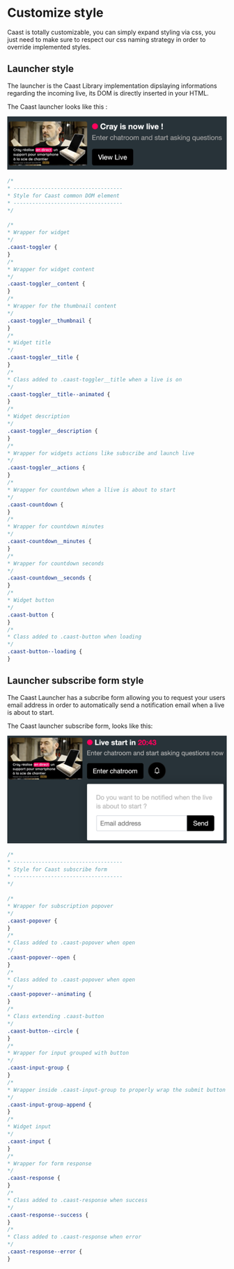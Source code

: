 # Customize style

Caast is totally customizable, you can simply expand styling via css, you just need to make sure to respect our css naming strategy in order to override implemented styles.

## Launcher style

The launcher is the Caast Library implementation dipslaying informations regarding the incoming live, its DOM is directly inserted in your HTML.

The Caast launcher looks like this :

![Caast launcher](/_media/launcher.png ':size=400')

```css
/*
* -----------------------------------
* Style for Caast common DOM element
* -----------------------------------
*/

/* 
* Wrapper for widget
*/
.caast-toggler {
}
/* 
* Wrapper for widget content
*/
.caast-toggler__content {
}
/* 
* Wrapper for the thumbnail content
*/
.caast-toggler__thumbnail {
}
/* 
* Widget title
*/
.caast-toggler__title {
}
/* 
* Class added to .caast-toggler__title when a live is on
*/
.caast-toggler__title--animated {
}
/* 
* Widget description
*/
.caast-toggler__description {
}
/* 
* Wrapper for widgets actions like subscribe and launch live
*/
.caast-toggler__actions {
}
/* 
* Wrapper for countdown when a llive is about to start
*/
.caast-countdown {
}
/* 
* Wrapper for countdown minutes
*/
.caast-countdown__minutes {
}
/* 
* Wrapper for countdown seconds
*/
.caast-countdown__seconds {
}
/* 
* Widget button
*/
.caast-button {
}
/* 
* Class added to .caast-button when loading
*/
.caast-button--loading {
}
```

## Launcher subscribe form style

The Caast Launcher has a subcribe form allowing you to request your users email address in order to automatically send a notification email when a live is about to start.

The Caast launcher subscribe form, looks like this:

![Caast launcher subscribe](/_media/launcher_subscribe.png ':size=400')

```css
/*
* -----------------------------------
* Style for Caast subscribe form
* -----------------------------------
*/

/* 
* Wrapper for subscription popover
*/
.caast-popover {
}
/* 
* Class added to .caast-popover when open
*/
.caast-popover--open {
}
/* 
* Class added to .caast-popover when open
*/
.caast-popover--animating {
}
/* 
* Class extending .caast-button
*/
.caast-button--circle {
}
/*
* Wrapper for input grouped with button
*/
.caast-input-group {
}
/*
* Wrapper inside .caast-input-group to properly wrap the submit button
*/
.caast-input-group-append {
}
/*
* Widget input
*/
.caast-input {
}
/*
* Wrapper for form response
*/
.caast-response {
}
/* 
* Class added to .caast-response when success
*/
.caast-response--success {
}
/* 
* Class added to .caast-response when error
*/
.caast-response--error {
}
```

<div style="display:none">

## Modal style <!-- {docsify-ignore} -->

The Caast Launcher will load a modal when a user decide to enter the Chatroom or watch a replay. The modal contain the video, a description about your live, a slider with your recorded products if defined in database, replay videos if availables, and a chatrrom if in live or all the asked questions if it is a replay mode.

The Caast Modal module looks like this:

![Caast Modal](/_media/modal.png ':size=600')

```css
/*
* -----------------------------------
* Style for Caast modal
* -----------------------------------
*/

/* 
* Modal background overlay
*/
.caast-modal__overlay {
}
/* 
* Wrapper for modal
*/
.caast-modal__wrapper {
}
/* 
* Class added to .caast-modal__wrapper when modal is open
*/
.caast-modal__wrapper--open {
}
/* 
* Wrapper for modal container
*/
.caast-modal__container {
}
/* 
* Class on modal close button
*/
.caast-modal__close {
}
/* 
* Wrapper for modal content
*/
.caast-modal__content {
}
/* 
* Wrapper for modal actions
*/
.aast-modal__actions {
}
/* 
* Wrapper for modal left content
*/
.caast-modal__content-left {
}
/* 
* Wrapper for modal left background blurred image
*/
.caast-modal__content-left-background  {
}
/* 
* Wrapper for modal left currently presented product
*/
.caast-modal__content-left-on-screen {
}
/* 
* Wrapper for modal live section
*/
.caast-modal__live-container {
}
/* 
* Wrapper for modal left content
*/
.caast-modal__content-right {
}
```

!> _Note that Caast will only load needed css classes depending on widget display mode and if a subscription on a live is available._

!> _Css wont be injected if you are using the custom template system except for the modal style definition_

## Iframe styles <!-- {docsify-ignore} -->

Caast inject modules like video description, Chat, questions, related videos or products carousel via iframe, so you won't be able to customize the style of those elements using a traditionnal `<style>` approach on your webpage. Nevertheless, you can create in our admin, custom styles which will be injected in the iframes. Customizable elements will be grouped here by type to easily target what you want to customize.

### Iframe Products Carousel <!-- {docsify-ignore} -->

The Caast Products Carousel is a complete module in realtime indicating to your audience which product is currently presented on screen.

The Caast Products Carousel module looks like this:

![Caast Products Carousel](/_media/products.png ':size=600')

```css
/*
* -----------------------------------
* Style for Caast Producst Carousel Module
* -----------------------------------
*/
/* 
* Class for product
*/
.caast-modal__product-item {
}
/* 
* Class for product image
*/
.caast-modal__product-item__image {
}
/* 
* Class for product content
*/
.caast-modal__product-item__content {
}
/* 
* Class for product link
*/
.caast-modal__product-item__link {
}
/* 
* Class for product slider arrow
*/
.caast-modal__product-arrow {
}
/* 
* Class added to .caast-modal__product-arrow for next arrow
*/
.caast-modal__product-arrow-next {
}
/* 
* Class added to .caast-modal__product-arrow for disabled state
*/
.caast-modal__product-arrow--disabled {
}
```

### Iframe Description <!-- {docsify-ignore} -->

The Caast Description is a content area returning video title, date and description. The description can contain html tags like `<strong>`,`<a>`,`<small>` or `<i>`. Feel free to add custom styles to it.

```css
/*
* -----------------------------------
* Style for Caast Description Module
* -----------------------------------
*/
/* 
* Wrapper for modal description section
*/
.caast-modal__content-description {
}
/* 
* Class for H1
*/
.caast-modal__content-header-title {
}
/*
* Class added to .caast-modal__content-header-title when video is live
*/
.caast-modal__content-header-title--live {
}
/* 
* Class for date in description
*/
.caast-modal__content-header-date {
}
/* 
* Class for description content, this span can receive html tags like strong, small , img etc...
*/
.caast-modal__content-description > span {
}
/* 
* Class for description scroller, this markup will appear if related videos are available and out of scroll area
*/
.caast-modal__content-description__scroller {
}
/* 
* Class added to .caast-modal__content-description__scroller when description scroller should be hidden 
*/
.caast-modal__content-description__scroller--hidden {
}
```

### Iframe Chat <!-- {docsify-ignore} -->

The Caast Chat is a complete module in realtime allowing your users to chat with the Caaster or between them. The `.caast-modal__chat-message` design for chat questions is reused in the [questions](#iframe-questions) module.

The Caast Chat module looks like this:

![Caast Chat](/_media/chatroom.png ':size=400')

```css
/*
* -----------------------------------
* Style for Caast Chat Module
* -----------------------------------
*/
/* 
* Wrapper for modal chat section
*/
.caast-modal__chat-container {
}
```

### Iframe Questions <!-- {docsify-ignore} -->

The Caast Questions is a module regrouping all the questions asked during the live. Each question will jump to the replay related timestamp. The `.caast-modal__chat-message` design is taken from the [chat](#iframe-chat) module. So please refer to available classes to edit it, to distinguish them, `.caast-modal__chat-message--link` is added to the `.caast-modal__chat-message` wrapper.

The Caast Questions module looks like this:

![Caast Chat](/_media/questions.png ':size=400')

```css
/*
* -----------------------------------
* Style for Caast Questions Module
* -----------------------------------
*/
/*
*   Wrapper for search header
*/
.caast-modal__content-header-right--search {
}
/*
*   Wrapper for search
*/
.caast-modal__search {
}
/*
*   Class for search input
*/
.caast-modal__search-input {
}
/*
*   Class for search input SVG icon
*/
.caast-modal__search-icon {
}
/* 
* Wrapper for modal questions section
*/
.caast-modal__questions-container {
}
/* 
* Wrapper for no questions placeholder
*/
.caast-modal__no-questions {
}
/* 
* Wrapper for no questions SVG placeholder
*/
.caast-modal__no-questions-svg-wrapper {
}
/* 
* Wrapper for questions
*/
.caast-modal__questions-wrapper {
}
/* 
* Class for questions list
*/
.caast-modal__questions-list {
}
/* 
* Class for questions from other lives
*/
.caast-modal__questions-list--other {
}
/* 
* Class added to .caast-modal__chat-message indicating that question is clickable
*/
.caast-modal__chat-message--link,
.caast-modal__chat-message--link * {
}
```

### Iframe Related videos <!-- {docsify-ignore} -->

The Caast Related Videos is a module used to display all the related videos on a smae product page.

The Caast Related Videos module looks like this:

![Caast Related Videos](/_media/related_videos.png ':size=600')

```css
/*
* -----------------------------------
* Style for Caast Realted Videos Module
* -----------------------------------
*/
/* 
* Wrapper for modal replay header
*/
.caast-modal__related-header {
}
/* 
* Class for replay header title h2
*/
.caast-modal__related-title {
}
/* 
* Wrapper for video replay
*/
.caast-modal__related-video {
}
/* 
* Class for video replay image
*/
.caast-modal__related-video-image {
}
/* 
* Class indicating video is live
*/
.caast-modal__related-video-live {
}
/* 
* Class for video replay image play SVG
*/
.caast-modal__related-video-play {
}
/* 
* Class for video replay title
*/
.caast-modal__related-video-title {
}
```

</div>
